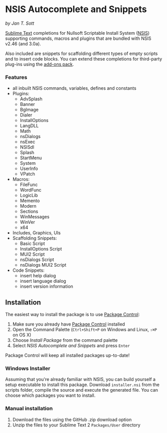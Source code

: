 # NSIS Autocomplete and Snippets
*by Jan T. Sott*

[Sublime Text](http://www.sublimetext.com/) completions for Nullsoft Scriptable Install System ([NSIS](http://nsis.sourceforge.net)) supporting commands, macros and plugins that are bundled with NSIS v2.46 (and 3.0a).

Also included are snippets for scaffolding different types of empty scripts and to insert code blocks. You can extend these completions for third-party plug-ins using the [add-ons pack](https://github.com/idleberg/NSIS-Sublime-Text-Addons).

### Features
* all inbuilt NSIS commands, variables, defines and constants
* Plugins:
    * AdvSplash
    * Banner
    * BgImage
    * Dialer
    * InstallOptions
    * LangDLL
    * Math
    * nsDialogs
    * nsExec
    * NSISdl
    * Splash
    * StartMenu
    * System
    * UserInfo
    * VPatch
* Macros:
    * FileFunc
    * WordFunc
    * LogicLib
    * Memento
    * Modern
    * Sections
    * WinMessages
    * WinVer
    * x64
* Includes, Graphics, UIs
* Scaffolding Snippets:
    * Basic Script
    * InstallOptions Script
    * MUI2 Script
    * nsDialogs Script
    * nsDialogs MUI2 Script
* Code Snippets:
    * insert help dialog
    * insert language dialog
    * insert version information

## Installation

The easiest way to install the package is to use [Package Control](http://wbond.net/sublime_packages/package_control):

1. Make sure you already have [Package Control](http://wbond.net/sublime_packages/package_control) installed
2. Open the Command Palette (`Ctrl+Shift+P` on Windows and Linux, `⇧⌘P` on OS X)
3. Choose *Install Package* from the command palette
4. Select *NSIS Autocomplete and Snippets* and press `Enter`

Package Control will keep all installed packages up-to-date!

### Windows Installer
Assuming that you're already familiar with NSIS, you can build yourself a setup executable to install this package. Download `installer.nsi` from the scripts folder, compile the source and execute the generated file. You can choose which packages you want to install.

### Manual installation

1. Download the files using the GitHub .zip download option
2. Unzip the files to your Sublime Text 2 `Packages/User` directory